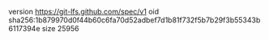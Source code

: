 version https://git-lfs.github.com/spec/v1
oid sha256:1b879970d0f44b60c6fa70d52adbef7d1b81f732f5b7b29f3b55343b6117394e
size 25956

